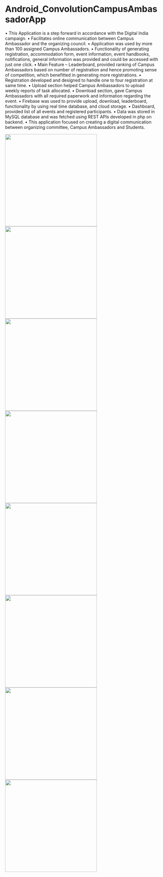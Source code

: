 # Android_ConvolutionCampusAmbassadorApp

• This Application is a step forward in accordance with the Digital India campaign.
• Facilitates online communication between Campus Ambassador and the organizing council.
• Application was used by more than 100 assigned Campus Ambassadors.
• Functionality of generating registration, accommodation form, event information, event handbooks, notifications, general
information was provided and could be accessed with just one click.
• Main Feature – Leaderboard, provided ranking of Campus Ambassadors based on number of registration and hence promoting
sense of competition, which benefitted in generating more registrations.
• Registration developed and designed to handle one to four registration at same time.
• Upload section helped Campus Ambassadors to upload weekly reports of task allocated.
• Download section, gave Campus Ambassadors with all required paperwork and information regarding the event.
• Firebase was used to provide upload, download, leaderboard, functionality by using real time database, and cloud storage.
• Dashboard, provided list of all events and registered participants.
• Data was stored in MySQL database and was fetched using REST APIs developed in php on backend.
• This application focused on creating a digital communication between organizing committee, Campus Ambassadors and
Students.

<div style="display : flex; flex-wrap : wrap;">
<img src="screenshots/1.png" width=300/>
  <img src="screenshots/2.png" width=300/>
  <img src="screenshots/3.png" width=300/>
  <img src="screenshots/4.png" width=300/>
  <img src="screenshots/5.png" width=300/>
  <img src="screenshots/6.png" width=300/>
  <img src="screenshots/7.png" width=300/>
  <img src="screenshots/8.png" width=300/>
  
</div>

